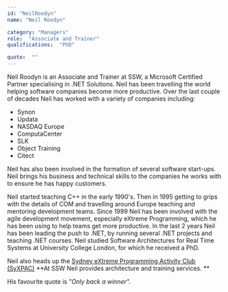 ```yaml
---
id: "NeilRoodyn"
name: "Neil Roodyn"

category: "Managers"
role:  "Associate and Trainer"
qualifications:  "PhD"

quote:  ""
---
```


Neil Roodyn is an Associate and Trainer at SSW, a Microsoft Certified Partner specialising in .NET Solutions. Neil has been travelling the world helping software companies become more productive. Over the last couple of decades Neil has worked with a variety of companies including:

*   Synon
*   Updata
*   NASDAQ Europe
*   ComputaCenter
*   SLK
*   Object Training
*   Citect

Neil has also been involved in the formation of several software start-ups. Neil brings his business and technical skills to the companies he works with to ensure he has happy customers.

Neil started teaching C++ in the early 1990's. Then in 1995 getting to grips with the details of COM and travelling around Europe teaching and mentoring development teams. Since 1999 Neil has been involved with the agile development movement, especially eXtreme Programming, which he has been using to help teams get more productive. In the last 2 years Neil has been leading the push to .NET, by running several .NET projects and teaching .NET courses. Neil studied Software Architectures for Real Time Systems at University College London, for which he received a PhD.

Neil also heads up the [Sydney eXtreme Programming Activity Club (SyXPAC)](http://tech.groups.yahoo.com/group/SyXPAC/)
**At SSW Neil provides architecture and training services. **

His favourite quote is *"Only back a winner".*